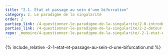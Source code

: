 ```yaml
---
title: "2.1. État et passage au sein d'une bifurcation"
category: 2. Le paradigme de la singularité
order: 2
partiep_link: /4-questionner-le-paradigme-de-la-singularite/2-0-introduction/
parties_link: /4-questionner-le-paradigme-de-la-singularite/2-2-detour-sans-detour-paradoxe-de-la-singularite/
repo: _memoire/4-questionner-le-paradigme-de-la-singularite/-2-1-etat-et-passage-au-sein-d-une-bifurcation.md
---
```

{% include_relative -2-1-etat-et-passage-au-sein-d-une-bifurcation.md %}
